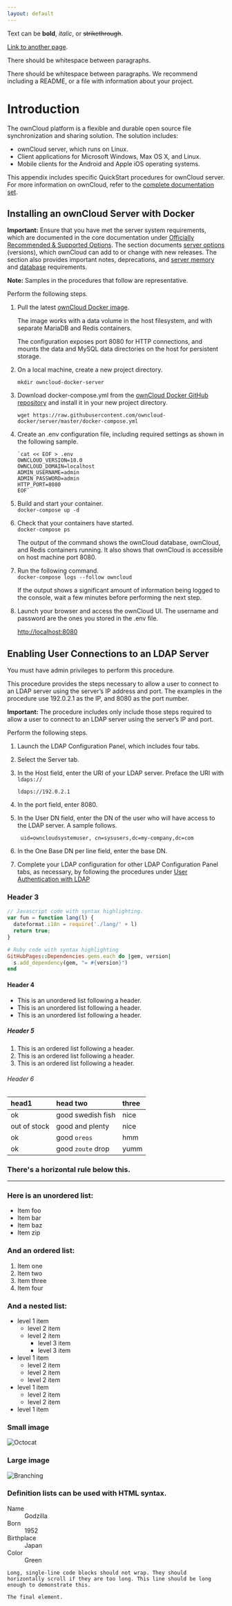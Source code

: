 ```yaml
---
layout: default
---
```


Text can be **bold**, _italic_, or ~~strikethrough~~.

[Link to another page](./another-page.html).

There should be whitespace between paragraphs.

There should be whitespace between paragraphs. We recommend including a README, or a file with information about your project.

# Introduction

The ownCloud platform is a flexible and durable open source file synchronization and sharing solution.  The solution includes:

 - ownCloud server, which runs on Linux.
 - Client applications for Microsoft Windows, Max OS X, and Linux.
 - Mobile clients for the Android and Apple iOS operating systems.

This appendix includes specific QuickStart procedures for ownCloud server.  For more information on ownCloud, refer to the [complete documentation set](https://doc.owncloud.com).

## Installing an ownCloud Server with Docker


**Important:** Ensure that you have met the server system requirements, which are documented in the core documentation under [Officially Recommended & Supported Options](https://doc.owncloud.com/server/admin_manual/installation/system_requirements.html).  The section documents [server options](https://doc.owncloud.com/server/admin_manual/installation/system_requirements.html#server) (versions), which ownCloud can add to or change with new releases. The section also provides important notes, deprecations, and [server memory](https://doc.owncloud.com/server/admin_manual/installation/system_requirements.html#memory-requirements) and [database](https://doc.owncloud.com/server/admin_manual/installation/system_requirements.html#database-requirements) requirements.

**Note:** Samples in the procedures that follow are representative.

Perform the following steps.


 1. Pull the latest [ownCloud Docker image](https://hub.docker.com/r/owncloud/server/).

    The image works with a data volume in the host filesystem, and with separate MariaDB and Redis containers.  
  
    The configuration exposes port 8080 for HTTP connections, and mounts the data and MySQL data directories on the host for persistent storage.

 2. On a local machine, create a new project directory.  
  
    `mkdir owncloud-docker-server`  

 3. Download docker-compose.yml from the [ownCloud Docker GitHub repository](https://github.com/owncloud-docker/server) and install it in your new project directory.  
   
        wget https://raw.githubusercontent.com/owncloud-docker/server/master/docker-compose.yml  

 4. Create an .env configuration file, including required settings as shown in the following sample.

        `cat << EOF > .env
        OWNCLOUD_VERSION=10.0
        OWNCLOUD_DOMAIN=localhost
        ADMIN_USERNAME=admin
        ADMIN_PASSWORD=admin
        HTTP_PORT=8080
        EOF`    
 
 5. Build and start your container.  
    `docker-compose up -d`
 6. Check that your containers have started.  
      `docker-compose ps`

    The output of the command shows the ownCloud database, ownCloud, and Redis containers running.  It also shows that ownCloud is accessible on host machine port 8080.

 7. Run the following command.  
     `docker-compose logs --follow owncloud`  
  
    If the output shows a significant amount of information being logged to the console, wait a few minutes before performing the next step.  
 8. Launch your browser and access the ownCloud UI.  The username and password are the ones you stored in the .env file.  

      [http://localhost:8080](http://localhost:8080/)
  
## Enabling User Connections to an LDAP Server
You must have admin privileges to perform this procedure.

This procedure provides the steps necessary to allow a user to connect to an LDAP server using the server’s IP address and port.  The examples in the procedure use 192.0.2.1 as the IP, and 8080 as the port number.

**Important:** The procedure includes only include those steps required to allow a user to connect to an LDAP server using the server’s IP and port.

Perform the following steps.

1. Launch the LDAP Configuration Panel, which includes four tabs.
2. Select the Server tab.
3. In the Host field, enter the URI of your LDAP server. Preface the URI with `ldaps://`

       ldaps://192.0.2.1

4. In the port field, enter 8080.

5. In the User DN field, enter the DN of the user who will have access to the LDAP server.  A sample follows.

        uid=owncloudsystemuser, cn=sysusers,dc=my-company,dc=com

6. In the One Base DN per line field, enter the base DN.
7. Complete your LDAP configuration for other LDAP Configuration Panel tabs, as necessary, by following the procedures under [User Authentication with LDAP](https://doc.owncloud.com/server/10.1/admin_manual/configuration/user/user_auth_ldap.html)

    

 
### Header 3

```js
// Javascript code with syntax highlighting.
var fun = function lang(l) {
  dateformat.i18n = require('./lang/' + l)
  return true;
}
```

```ruby
# Ruby code with syntax highlighting
GitHubPages::Dependencies.gems.each do |gem, version|
  s.add_dependency(gem, "= #{version}")
end
```

#### Header 4

*   This is an unordered list following a header.
*   This is an unordered list following a header.
*   This is an unordered list following a header.

##### Header 5

1.  This is an ordered list following a header.
2.  This is an ordered list following a header.
3.  This is an ordered list following a header.

###### Header 6

| head1        | head two          | three |
|:-------------|:------------------|:------|
| ok           | good swedish fish | nice  |
| out of stock | good and plenty   | nice  |
| ok           | good `oreos`      | hmm   |
| ok           | good `zoute` drop | yumm  |

### There's a horizontal rule below this.

* * *

### Here is an unordered list:

*   Item foo
*   Item bar
*   Item baz
*   Item zip

### And an ordered list:

1.  Item one
1.  Item two
1.  Item three
1.  Item four

### And a nested list:

- level 1 item
  - level 2 item
  - level 2 item
    - level 3 item
    - level 3 item
- level 1 item
  - level 2 item
  - level 2 item
  - level 2 item
- level 1 item
  - level 2 item
  - level 2 item
- level 1 item

### Small image

![Octocat](https://assets-cdn.github.com/images/icons/emoji/octocat.png)

### Large image

![Branching](https://guides.github.com/activities/hello-world/branching.png)


### Definition lists can be used with HTML syntax.

<dl>
<dt>Name</dt>
<dd>Godzilla</dd>
<dt>Born</dt>
<dd>1952</dd>
<dt>Birthplace</dt>
<dd>Japan</dd>
<dt>Color</dt>
<dd>Green</dd>
</dl>

```
Long, single-line code blocks should not wrap. They should horizontally scroll if they are too long. This line should be long enough to demonstrate this.
```

```
The final element.
```
